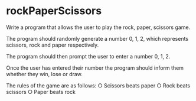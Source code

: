 # rockPaperScissors
Write a program that allows the user to play the rock, paper, scissors game.

The program should randomly generate a number 0, 1, 2, which represents scissors,
rock and paper respectively.

The program should then prompt the user to enter a number 0, 1, 2.

Once the user has entered their number the program should inform them whether they
win, lose or draw.

The rules of the game are as follows:
  ○ Scissors beats paper
  ○ Rock beats scissors
  ○ Paper beats rock
